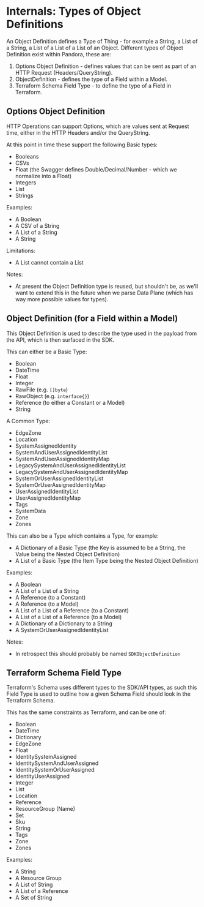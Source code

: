 # Internals: Types of Object Definitions

An Object Definition defines a Type of Thing - for example a String, a List of a String, a List of a List of a List of an Object. Different types of Object Definition exist within Pandora, these are:

1. Options Object Definition - defines values that can be sent as part of an HTTP Request (Headers/QueryString).
2. ObjectDefinition - defines the type of a Field within a Model.
3. Terraform Schema Field Type - to define the type of a Field in Terraform.

## Options Object Definition

HTTP Operations can support Options, which are values sent at Request time, either in the HTTP Headers and/or the QueryString.

At this point in time these support the following Basic types:

* Booleans
* CSVs
* Float (the Swagger defines Double/Decimal/Number - which we normalize into a Float)
* Integers
* List
* Strings

Examples:

* A Boolean
* A CSV of a String
* A List of a String
* A String

Limitations:

* A List cannot contain a List

Notes:

* At present the Object Definition type is reused, but shouldn't be, as we'll want to extend this in the future when we parse Data Plane (which has way more possible values for types).

## Object Definition (for a Field within a Model)

This Object Definition is used to describe the type used in the payload from the API, which is then surfaced in the SDK.

This can either be a Basic Type:

* Boolean
* DateTime
* Float
* Integer
* RawFile (e.g. `[]byte`)
* RawObject (e.g. `interface{}`)
* Reference (to either a Constant or a Model)
* String

A Common Type:

* EdgeZone
* Location
* SystemAssignedIdentity
* SystemAndUserAssignedIdentityList
* SystemAndUserAssignedIdentityMap
* LegacySystemAndUserAssignedIdentityList
* LegacySystemAndUserAssignedIdentityMap
* SystemOrUserAssignedIdentityList
* SystemOrUserAssignedIdentityMap
* UserAssignedIdentityList
* UserAssignedIdentityMap
* Tags
* SystemData
* Zone
* Zones

This can also be a Type which contains a Type, for example:

* A Dictionary of a Basic Type (the Key is assumed to be a String, the Value being the Nested Object Definition)
* A List of a Basic Type (the Item Type being the Nested Object Definition)

Examples:

* A Boolean
* A List of a List of a String
* A Reference (to a Constant)
* A Reference (to a Model)
* A List of a List of a Reference (to a Constant)
* A List of a List of a Reference (to a Model)
* A Dictionary of a Dictionary to a String
* A SystemOrUserAssignedIdentityList

Notes:

* In retrospect this should probably be named `SDKObjectDefinition`

## Terraform Schema Field Type

Terraform's Schema uses different types to the SDK/API types, as such this Field Type is used to outline how a given Schema Field should look in the Terraform Schema.

This has the same constraints as Terraform, and can be one of:

* Boolean
* DateTime
* Dictionary
* EdgeZone
* Float
* IdentitySystemAssigned
* IdentitySystemAndUserAssigned
* IdentitySystemOrUserAssigned
* IdentityUserAssigned
* Integer
* List
* Location
* Reference
* ResourceGroup (Name)
* Set
* Sku
* String
* Tags
* Zone
* Zones

Examples:

* A String
* A Resource Group
* A List of String
* A List of a Reference
* A Set of String